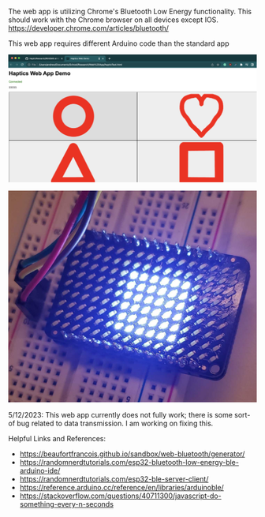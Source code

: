 The web app is utilizing Chrome's Bluetooth Low Energy functionality. This should work with the Chrome browser on all devices except IOS.
https://developer.chrome.com/articles/bluetooth/ 

This web app requires different Arduino code than the standard app

![Webpage](./Webpage.png)

![LED Array](./LED%20Array.jpeg)

5/12/2023:
This web app currently does not fully work; there is some sort-of bug related to data transmission. I am working on fixing this.

Helpful Links and References:
- https://beaufortfrancois.github.io/sandbox/web-bluetooth/generator/
- https://randomnerdtutorials.com/esp32-bluetooth-low-energy-ble-arduino-ide/
- https://randomnerdtutorials.com/esp32-ble-server-client/
- https://reference.arduino.cc/reference/en/libraries/arduinoble/
- https://stackoverflow.com/questions/40711300/javascript-do-something-every-n-seconds
